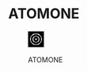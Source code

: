 # ATOMONE

<figure><img src="../../../Docs/.gitbook/assets/image (4).png" alt=""><figcaption><p>ATOMONE</p></figcaption></figure>
